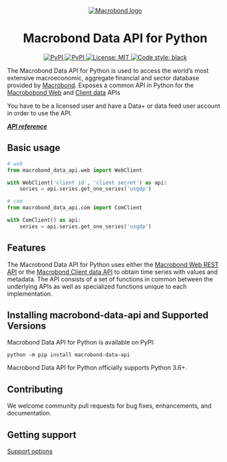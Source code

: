<p align="center">
    <a href="https://www.macrobond.com/">
        <img src="https://assets-global.website-files.com/5fe1e5ab342569725c29e137/5fe3570b3d22be662c6a6276_macrobond-logo-white.webp" loading="lazy" aria-roledescription="brand logo" alt="Macrobond logo">
    </a>
</p>

<h1 align="center">Macrobond Data API for Python</h1>

<p align="center">
<a href="https://pypi.org/project/macrobond-data-api/">
    <img alt="PyPI" src="https://img.shields.io/pypi/v/macrobond-data-api">
</a>
<a href="https://pypi.org/project/macrobond-data-api/">
    <img alt="PyPI" src="https://img.shields.io/pypi/pyversions/macrobond-data-api.svg">
</a>
<!--
<a href="https://github.com/macrobond/macrobond-data-api/actions?query=workflow%3A%22tests%22">
    <img alt="PyPI" src="https://github.com/macrobond/macrobond-data-api/workflows/tests/badge.svg">
</a>
-->
<a href="https://github.com/macrobond-data-api/black/blob/main/LICENSE">
    <img alt="License: MIT" src="https://black.readthedocs.io/en/stable/_static/license.svg">
</a>
<!--
<a href="https://pepy.tech/project/macrobond-data-api"><img alt="Downloads" src="https://pepy.tech/badge/macrobond-data-api">
</a>
-->
<a href="https://github.com/psf/black"><img alt="Code style: black" src="https://img.shields.io/badge/code%20style-black-000000.svg">
</a>
</p>


The Macrobond Data API for Python is used to access the world’s most extensive macroeconomic, aggregate financial and sector database provided by [Macrobond](http://www.macrobond.com).
Exposes a common API in Python for the [Macrobobond Web](https://help.macrobond.com/technical-information/the-macrobond-web-api-data-feed/) and [Client data](https://help.macrobond.com/technical-information/the-macrobond-api-for-python/) APIs

You have to be a licensed user and have a Data+ or data feed user account in order to use the API.

[***API reference***](https://macrobond.github.io/macrobond-data-api/docs/macrobond-data-api)

## Basic usage

```python
# web
from macrobond_data_api.web import WebClient

with WebClient('client id', 'client secret') as api:
    series = api.series.get_one_series('usgdp')

# com
from macrobond_data_api.com import ComClient

with ComClient() as api:
    series = api.series.get_one_series('usgdp')
```

## Features

The Macrobond Data API for Python uses either the [Macrobond Web REST API](https://help.macrobond.com/technical-information/the-macrobond-web-api-data-feed/) or the [Macrobond Client data API](https://help.macrobond.com/technical-information/the-macrobond-api-for-python/) to obtain time series with values and metadata.
The API consists of a set of functions in common between the underlying APIs as well as specialized functions unique to each implementation.

## Installing macrobond-data-api and Supported Versions

Macrobond Data API for Python is available on PyPI:

```console
python -m pip install macrobond-data-api
```

Macrobond Data API for Python officially supports Python 3.6+.

## Contributing

We welcome community pull requests for bug fixes, enhancements, and documentation.

## Getting support

[Support options](https://help.macrobond.com/support/)

